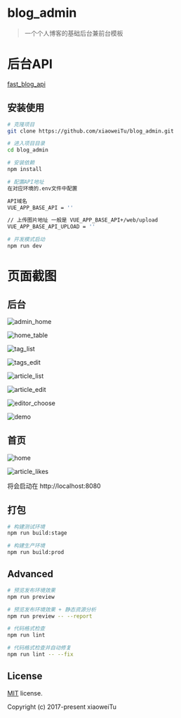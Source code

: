 # blog_admin

> 一个个人博客的基础后台兼前台模板

# 后台API

[fast_blog_api](https://github.com/xiaoweiTu/fast_blog_api)

## 安装使用

```bash
# 克隆项目
git clone https://github.com/xiaoweiTu/blog_admin.git

# 进入项目目录
cd blog_admin

# 安装依赖
npm install

# 配置API地址
在对应环境的.env文件中配置

API域名
VUE_APP_BASE_API = ''

// 上传图片地址 一般是 VUE_APP_BASE_API+/web/upload
VUE_APP_BASE_API_UPLOAD = ''

# 开发模式启动
npm run dev
```
# 页面截图

## 后台

![admin_home](http://qiniu.txwei.cn/admin_home)

![home_table](http://qiniu.txwei.cn/home_table)

![tag_list](http://qiniu.txwei.cn/tag_list)

![tags_edit](http://qiniu.txwei.cn/tags_edit)

![article_list](http://qiniu.txwei.cn/article_list)

![article_edit](http://qiniu.txwei.cn/article_edit)

![editor_choose](http://qiniu.txwei.cn/editor_choose)

![demo](https://github.com/PanJiaChen/PanJiaChen.github.io/blob/master/images/demo.gif)

## 首页

![home](http://qiniu.txwei.cn/home)

![article_likes](http://qiniu.txwei.cn/article_likes)

将会启动在 http://localhost:8080

## 打包

```bash
# 构建测试环境
npm run build:stage

# 构建生产环境
npm run build:prod
```

## Advanced

```bash
# 预览发布环境效果
npm run preview

# 预览发布环境效果 + 静态资源分析
npm run preview -- --report

# 代码格式检查
npm run lint

# 代码格式检查并自动修复
npm run lint -- --fix
```


## License

[MIT](https://github.com/xiaoweiTu/blog_admin/blob/master/LICENSE) license.

Copyright (c) 2017-present xiaoweiTu
